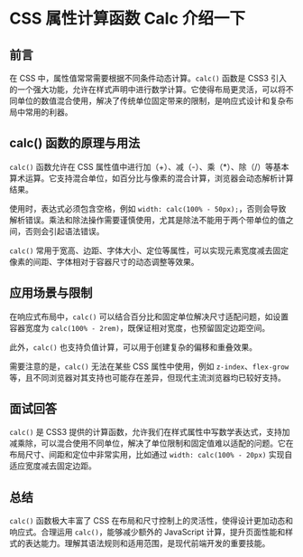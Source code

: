 # **CSS 属性计算函数 Calc 介绍一下**

## 前言

在 CSS 中，属性值常常需要根据不同条件动态计算。`calc()` 函数是 CSS3 引入的一个强大功能，允许在样式声明中进行数学计算。它使得布局更灵活，可以将不同单位的数值混合使用，解决了传统单位固定带来的限制，是响应式设计和复杂布局中常用的利器。

## calc() 函数的原理与用法

`calc()` 函数允许在 CSS 属性值中进行加（+）、减（-）、乘（*）、除（/）等基本算术运算。它支持混合单位，如百分比与像素的混合计算，浏览器会动态解析计算结果。

使用时，表达式必须包含空格，例如 `width: calc(100% - 50px);`，否则会导致解析错误。乘法和除法操作需要谨慎使用，尤其是除法不能用于两个带单位的值之间，否则会引起语法错误。

`calc()` 常用于宽高、边距、字体大小、定位等属性，可以实现元素宽度减去固定像素的间距、字体相对于容器尺寸的动态调整等效果。

## 应用场景与限制

在响应式布局中，`calc()` 可以结合百分比和固定单位解决尺寸适配问题，如设置容器宽度为 `calc(100% - 2rem)`，既保证相对宽度，也预留固定边距空间。

此外，`calc()` 也支持负值计算，可以用于创建复杂的偏移和重叠效果。

需要注意的是，`calc()` 无法在某些 CSS 属性中使用，例如 `z-index`、`flex-grow` 等，且不同浏览器对其支持也可能存在差异，但现代主流浏览器均已较好支持。

## 面试回答

`calc()` 是 CSS3 提供的计算函数，允许我们在样式属性中写数学表达式，支持加减乘除，可以混合使用不同单位，解决了单位限制和固定值难以适配的问题。它在布局尺寸、间距和定位中非常实用，比如通过 `width: calc(100% - 20px)` 实现自适应宽度减去固定边距。

## 总结

`calc()` 函数极大丰富了 CSS 在布局和尺寸控制上的灵活性，使得设计更加动态和响应式。合理运用 `calc()`，能够减少额外的 JavaScript 计算，提升页面性能和样式的表达能力。理解其语法规则和适用范围，是现代前端开发的重要技能。
